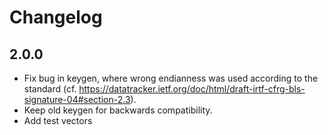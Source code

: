 # Changelog

## 2.0.0
  - Fix bug in keygen, where wrong endianness was used according to the standard (cf. https://datatracker.ietf.org/doc/html/draft-irtf-cfrg-bls-signature-04#section-2.3). 
  - Keep old keygen for backwards compatibility.
  - Add test vectors